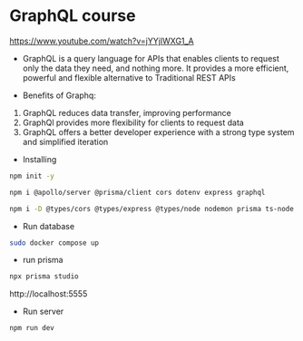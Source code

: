 # GraphQL course 
https://www.youtube.com/watch?v=jYYjIWXG1_A 

- GraphQL is a query language for APIs that enables clients to request only the data they need, and nothing more. It provides a more efficient, powerful and flexible alternative to Traditional REST APIs 

- Benefits of Graphq:
1. GraphQL reduces data transfer, improving performance
2. GraphQl provides more flexibility for clients to request data
3. GraphQL offers a better developer experience with a strong type system and simplified iteration 


- Installing 
```bash
npm init -y 

npm i @apollo/server @prisma/client cors dotenv express graphql

npm i -D @types/cors @types/express @types/node nodemon prisma ts-node typescript
``` 

- Run database 
```bash
sudo docker compose up
```
- run prisma
```bash
npx prisma studio 

``` 
http://localhost:5555 

- Run server
```bash
npm run dev
```

